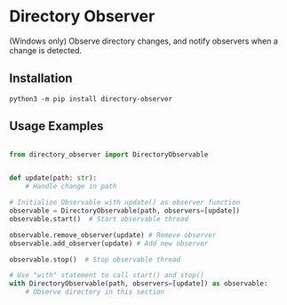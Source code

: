 # Directory Observer

(Windows only) Observe directory changes, and notify observers when a change is detected.

## Installation

`python3 -m pip install directory-observer`

## Usage Examples

```python

from directory_observer import DirectoryObservable


def update(path: str):
    # Handle change in path

# Initialize Observable with update() as observer function
observable = DirectoryObservable(path, observers=[update])
observable.start()  # Start observable thread

observable.remove_observer(update) # Remove observer
observable.add_observer(update) # Add new observer

observable.stop()  # Stop observable thread
```


```python
# Use "with" statement to call start() and stop()
with DirectoryObservable(path, observers=[update]) as observable:
    # Observe directory in this section
```

